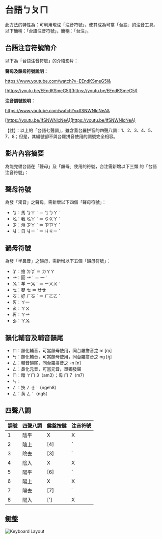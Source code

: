 # 台語ㄅㄆㄇ

此方法的特性為：可利用現成「注音符號」，使其成為可當「台語」的注音工具。以下簡稱：「台語注音符號」，簡稱：「台注」。

## 台語注音符號簡介

以下為「台語注音符號」的介紹影片：

**聲母及韻母符號說明：**

<https://www.youtube.com/watch?v=EEndKSmeG5I&>

[https://youtu.be/EEndKSmeG5I](https://youtu.be/EEndKSmeG5I)

**注音調號說明：**

<https://www.youtube.com/watch?v=lfSNWNlcNeA&>

[https://youtu.be/lfSNWNlcNeA](https://youtu.be/lfSNWNlcNeA)

【註】：以上的「台語七聲調」，雖含蓋台羅拼音的四聲八調：1、2、3、4、5、7、8；但是，其編號卻不與台羅拼音使用的調號完全相容。

## 影片內容摘要

為能完備台語在「聲母」及「韻母」使用的符號，台注需新增以下三類
的「台語注音符號」：

## 聲母符號

為發「濁音」之聲母，需新增以下四個「聲母符號」：

- ㆠ：馬 ㆠㄚ ˋ ＝ ㄅㄅㄚ ˋ
- ㆣ：我 ㆣㄚ ˋ ＝ ㄍㄍㄚ ˋ
- ㆡ：溽 ㆡㄚ ˋ ＝ ㄗㄗㄚ ˋ
- ㆢ：日 ㆢㄧ ˋ ＝ ㄐㄐㄧ ˋ

## 韻母符號

為發「半鼻音」之韻母，需新增以下五個「韻母符號」：

- ㆩ：擔 ㄉㆩ ＝ ㄉㄚㄚ
- ㆪ：圓 ㆪ ˊ ＝ 一 ˊ
- ㆫ：羊 ㄧㆫ ˊ ＝ ㄧㄨㄨ ˊ
- ㆥ：嬰 ㆥ ＝ ㄝㄝ
- ㆧ：好 ㄏㆧ ˋ ＝ ㄏㄛㄛ ˋ
- ㄞ：ㄚ一
- ㄠ：ㄚㄨ
- ㆮ：ㄚㆪ
- ㆯ：ㄚㆫ

## 韻化輔音及輔音韻尾

- ㄇ：韻化輔音，可當韻母使用，同台羅拼音之 m [m̩]
- ㄣ：韻化輔音，可當韻母使用，同台羅拼音之 ng [ŋ̍]
- ㄥ：輔音韻尾，同台羅拼音之 -n [n]
- ㄥ：鼻化元音，可當元音，單獨發聲
- ㄇ：暗 ㄚㄇ 3（am3）；毋 ㄇ 7（m7）
- ㄣ：
- ㄥ：挾 ㄥㄝ ˙（ngeh8）
- ㄥ：黄 ㄥ ˊ（ng5）

## 四聲八調

| 調號 | 四聲八調 | 鍵盤按鍵 | 注音符號 |
| ---- | -------- | -------- | -------- |
| 1    | 陰平     | X        | X        |
| 2    | 陰上     | [4]      | ˋ        |
| 3    | 陰去     | [3]      | ˇ        |
| 4    | 陰入     | X        | X        |
| 5    | 陽平     | [6]      | ˊ        |
| 6    | 陽上     | X        | X        |
| 7    | 陽去     | [7]      | ˙        |
| 8    | 陽入     | [']      | X        |

## 鍵盤

![Keyboard Layout](https://paper-attachments.dropboxusercontent.com/s_B79E6337B68598EF8FD1AF7FFAD22BABCD3CDA9D38383560BD26C083FE4B2F3A_1691825530497_image.png)
